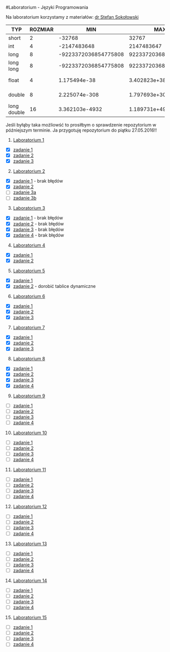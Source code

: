 

#Laboratorium - Języki Programowania


Na laboratorium korzystamy z materiałów: [dr Stefan Sokołowski](https://inf.ug.edu.pl/~stefan/Dydaktyka/JezProg/Slajdy/index.html#lab)

|        TYP| ROZMIAR|                  MIN|                  MAX|       ZIARNO|  PRECYZJA|
|-----------|--------|---------------------|---------------------|-------------|----------|
|      short|       2|               -32768|                32767|             |          |
|        int|       4|          -2147483648|           2147483647|             |          |
|       long|       8| -9223372036854775808|  9223372036854775807|             |          |
|  long long|       8| -9223372036854775808|  9223372036854775807|             |          |
|      float|       4|         1.175494e-38|         3.402823e+38| 1.192093e-07|         6|
|     double|       8|        2.225074e-308|        1.797693e+308| 2.220446e-16|        15|
|long double|      16|       3.362103e-4932|       1.189731e+4932| 1.084202e-19|        18|

Jeśli byłąby taka możliowść to prosiłbym o sprawdzenie repozytorium w późniejszym terminie. Ja przygotuję repozytorium do piątku 27.05.2016!!

1. [Laboratorium 1](LAB1) 
  * [x] [zadanie 1](LAB1/zad1.c)
  * [x] [zadanie 2](LAB1/zad2.c)
  * [x] [zadanie 3](LAB1/zad3.c)

2. [Laboratorium 2](LAB2)
  * [x] [zadanie 1](LAB2/zad1.c) - brak błędów
  * [x] [zadanie 2](LAB2/zad2.c)
  * [ ] [zadanie 3a](LAB2/zad3a.c)
  * [ ] [zadanie 3b](LAB2/zad3b.c)
3. [Laboratorium 3](LAB3)
  * [x] [zadanie 1](LAB3/zad1.c) - brak błędów
  * [x] [zadanie 2](LAB3/zad2.c) - brak błędów
  * [x] [zadanie 3](LAB3/zad3.c) - brak błędów
  * [x] [zadanie 4](LAB3/zad4.c) - brak błędów
4. [Laboratorium 4](LAB4)
  * [x] [zadanie 1](LAB4/zad1.c)
  * [x] [zadanie 2](LAB4/zad2.c)
5. [Laboratorium 5](LAB5)
  * [x] [zadanie 1](LAB5/zad1.c)
  * [x] [zadanie 2](LAB5/zad2.c) - dorobić tablice dynamiczne
6. [Laboratorium 6](LAB6)
  * [x] [zadanie 1](LAB6/zad1.c)
  * [x] [zadanie 2](LAB6/zad2.c)
  * [x] [zadanie 3](LAB6/zad3.c)
7. [Laboratorium 7](LAB7)
  * [x] [zadanie 1](LAB7/zad1.c)
  * [x] [zadanie 2](LAB7/zad2.c)
  * [x] [zadanie 3](LAB7/zad3.c)
8. [Laboratorium 8](LAB8)
  * [x] [zadanie 1](LAB8/zad1.c)
  * [x] [zadanie 2](LAB8/zad2.c)
  * [x] [zadanie 3](LAB8/zad3.c)
  * [x] [zadanie 4](LAB8/zad4.c)
9. [Laboratorium 9](LAB9)
  * [ ] [zadanie 1](LAB9/zad1.c)
  * [ ] [zadanie 2](LAB9/zad2.c)
  * [ ] [zadanie 3](LAB9/zad3.c)
  * [ ] [zadanie 4](LAB9/zad4.c)
10. [Laboratorium 10](LAB10)
  * [ ] [zadanie 1](LAB10/zad1.c)
  * [ ] [zadanie 2](LAB10/zad2.c)
  * [ ] [zadanie 3](LAB10/zad3.c)
  * [ ] [zadanie 4](LAB10/zad4.c)
11. [Laboratorium 11](Lab11)
  * [ ] [zadanie 1](LAB11/zad1.c)
  * [ ] [zadanie 2](LAB11/zad2.c)
  * [ ] [zadanie 3](LAB11/zad3.c)
  * [ ] [zadanie 4](LAB11/zad4.c)
12. [Laboratorium 12](LAB12)
  * [ ] [zadanie 1](LAB12/zad1.c)
  * [ ] [zadanie 2](LAB12/zad2.c)
  * [ ] [zadanie 3](LAB12/zad3.c)
  * [ ] [zadanie 4](LAB12/zad4.c)
13. [Laboratorium 13](LAB13)
  * [ ] [zadanie 1](LAB13/zad1.c)
  * [ ] [zadanie 2](LAB13/zad2.c)
  * [ ] [zadanie 3](LAB13/zad3.c)
  * [ ] [zadanie 4](LAB13/zad4.c)
14. [Laboratorium 14](LAB14)
  * [ ] [zadanie 1](LAB14/zad1.c)
  * [ ] [zadanie 2](LAB14/zad2.c)
  * [ ] [zadanie 3](LAB14/zad3.c)
  * [ ] [zadanie 4](LAB14/zad4.c)
15. [Laboratorium 15](LAB15)
  * [ ] [zadanie 1](LAB15/zad1.c)
  * [ ] [zadanie 2](LAB15/zad2.c)
  * [ ] [zadanie 3](LAB15/zad3.c)
  * [ ] [zadanie 4](LAB15/zad4.c)
